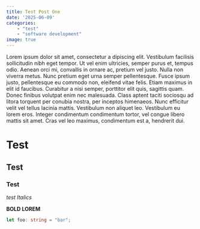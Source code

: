 ```yaml
---
title: Test Post One
date: '2025-06-09'
categories: 
    - "test"
    - "software development"
image: true
---
```

Lorem ipsum dolor sit amet, consectetur a   dipiscing elit. Vestibulum facilisis sollicitudin nibh eget tempor. Ut vel enim ultricies, semper purus et, tempus odio. Aenean orci mi, convallis in ornare ac, pretium vel justo. Nulla non viverra metus. Nunc pretium eget urna semper pellentesque. Fusce ipsum justo, pellentesque eu commodo non, eleifend vitae felis. Etiam maximus in elit id faucibus. Curabitur a nisi semper, porttitor elit quis, sagittis quam. Donec finibus volutpat enim nec malesuada. Class aptent taciti sociosqu ad litora torquent per conubia nostra, per inceptos himenaeos. Nunc efficitur velit vel tellus lacinia mattis. Vestibulum non aliquet leo. Vestibulum eu lorem eros. Integer condimentum condimentum tortor, vel congue libero mattis sit amet. Cras vel leo maximus, condimentum est a, hendrerit dui. 

# Test

## Test

### Test

*test Italics*

**BOLD LOREM**

```typescript
let foo: string = "bar";
```
